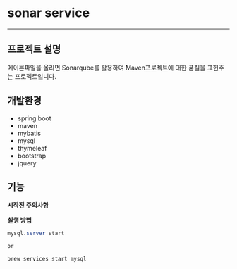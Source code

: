# sonar service
---

## 프로젝트 설명
메이븐파일을 올리면 Sonarqube를 활용하여 Maven프로젝트에 대한 품질을 표현주는 프로젝트입니다.

## 개발환경
- spring boot
- maven
- mybatis
- mysql
- thymeleaf
- bootstrap
- jquery

## 기능



**시작전 주의사항**



**실행 방법**

```java
mysql.server start

or

brew services start mysql
```
